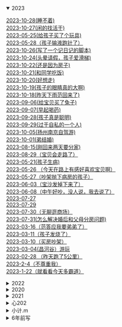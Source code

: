 
<details open><summary>2023</summary>
<p>

[2023-10-28(睡不着)](https://www.jianshu.com/p/362b4c6a09cc)<br>
[2023-10-27(闲的找活干)](https://www.jianshu.com/p/439bd308a263)<br>
[2023-05-25(给孩子买了个玩具)](https://www.jianshu.com/p/2ef226adfe54)<br>
[2023-05-28（孩子输液跑针了）](https://www.jianshu.com/p/19853cb00938)<br>
[2023-10-26(写了一个记日记的脚本)](https://www.jianshu.com/p/312ec8bcc49a)<br>
[2023-10-24(头晕请假，孩子爱滑梯)](https://www.jianshu.com/p/65ee856a376e)<br>
[2023-10-22(还是因为房子)](https://www.jianshu.com/p/9b35d22267ad)<br>
[2023-10-21(和同学吃饭)](https://www.jianshu.com/p/2bdb80066178)<br>
[2023-10-20(好想走)](https://www.jianshu.com/p/c0490f99474c)<br>
[2023-10-19(孩子的眼睛真的大啊)](https://www.jianshu.com/p/c21568576690)<br>
[2023-10-18(昨天下雨范回来了)](https://www.jianshu.com/p/00d27f95c09d)<br>
[2023-09-06(给宝贝买了兔子)](https://www.jianshu.com/p/e0c544d9570f)<br>
[2023-09-07(早起喝药)](https://www.jianshu.com/p/4a0c084e79bd)<br>
[2023-09-28(孩子真是聪明)](https://www.jianshu.com/p/8ad71ca9a3f7)<br>
[2023-09-29(过于自私的一个人)](https://www.jianshu.com/p/6cb970d70cca)<br>
[2023-10-05(扬州南京自驾游)](https://www.jianshu.com/p/572c21303b6d)<br>
[2023-10-01(弟结婚)](https://www.jianshu.com/p/d2a7cad3bffc)<br>
[2023-08-15(刚回来两天要分家)](https://www.jianshu.com/p/da4158d5e5dc)<br>
[2023-08-29（宝贝会走路了）](https://www.jianshu.com/p/68042dc6ff03)<br>
[2023-05-21(孩子生病)](https://www.jianshu.com/p/912897c70114)<br>
[2023-05-26 （今天在路上有感好喜欢宝贝啊）](https://www.jianshu.com/p/839c825b1f5c)<br>
[2023-05-27（吵架抛下病房的孩子）](https://www.jianshu.com/p/dd7b6bfa4afb)<br>
[2023-06-03（宝沙发掉下来了）](https://www.jianshu.com/p/76e9a4acef5f)<br>
[2023-06-08（中午好吵，没人说，我去说了）](https://www.jianshu.com/p/83396f54e7d2)<br>
[2023-07-27](https://www.jianshu.com/p/dc20aafeaa7d)<br>
[2023-07-29](https://www.jianshu.com/p/a480e00e06fb)<br>
[2023-07-30（无聊逛商场）](https://www.jianshu.com/p/231805cad0bd)<br>
[2023-07-31(怎么解决婚后和父母分房问题)](https://www.jianshu.com/p/fe49cbe80ba4)<br>
[2023-03-16（范答应我要弟弟了）](https://www.jianshu.com/p/04d35f408be0)<br>
[2023-03-11（孩子发烧了）](https://www.jianshu.com/p/7165ac18a63f)<br>
[2023-03-10（买房吵架）](https://www.jianshu.com/p/b0bf52c0b496)<br>
[2023-03-04(昌河谷）游玩](https://www.jianshu.com/p/6321e1e3baea)<br>
[2023-02-28 （昨天跑了5公里）](https://www.jianshu.com/p/1c17a812feb6)<br>
[2023-2-4（不尊重我）](https://www.jianshu.com/p/9d84e7da311c)<br>
[2023-1-22（就看看今天多霸道）](https://www.jianshu.com/p/06ae089b3a95)<br>


</p>
</details>

<details ><summary>2022</summary>
<p>

[2022-12-01（命中注定](https://www.jianshu.com/p/71a12336caa6)<br>
[2022-11-30](https://www.jianshu.com/p/2077c12f92d4)<br>
[2022-11-21（都结束了，你还有心情 ）](https://www.jianshu.com/p/e04f9ec36a4e)<br>
[2022-11-01(新月份的开始，幸福的开始)](https://www.jianshu.com/p/c666d7b51931)<br>
[2022-10-23(还是一样受不了)](https://www.jianshu.com/p/0b6cdc8b4e32)<br>
[2022-10-01(真是受不了了)](https://www.jianshu.com/p/fea179a9548b)<br>
[2022-09-11(范同学结婚)](https://www.jianshu.com/p/9c69c298a8df)<br>
[2022-09-06(加班想走了)](https://www.jianshu.com/p/271cd7ec00b5)<br>
[2022-08-22(细数我俩之间的不愉快)](https://www.jianshu.com/p/19742eff8129)<br>
[2022-08-20_23(取快递，大吵一架，离婚)](https://www.jianshu.com/p/fa22892f72dd)<br>
[2022-08-8(4号一直到今天都没说话，又提到不高兴的事)](https://www.jianshu.com/p/1b50e8a2f706)<br>
[2022-08-15(今天同事结婚)](https://www.jianshu.com/p/9b06e67c15c3)<br>
[2022-08-07(看剧  幸福到万家)](https://www.jianshu.com/p/1e4c6da22083)<br>
[2022-08-06(最近燃起了一股希望)](https://www.jianshu.com/p/bf5ad71e498a)<br>
[2022-07-27(满月宴，吐槽对象家亲戚，cbn)](https://www.jianshu.com/p/22c02114a692)<br>
[2022-07-09（今天省考）](https://www.jianshu.com/p/03dde00fc25b)<br>
[2022-06-30（宝儿出生了）](https://www.jianshu.com/p/0f0a092a4ebe)<br>
[2022-06-29（宝宝要出生了）](https://www.jianshu.com/p/ce102dd1e504)<br>
[2022-06-24（用我的gopro拍夕阳）](https://www.jianshu.com/p/54952f3263c3)<br>
[2022-06-19](https://www.jianshu.com/p/1877d4ed5860)<br>
[2022-06-18(绝不是我想生气的)](https://www.jianshu.com/p/355fda841eef)<br>
[2022-06-16(昨天我28了)](https://www.jianshu.com/p/1aa1bd138452)<br>
[2022-06-04（今天逛）](https://www.jianshu.com/p/eb57d4114cc7)<br>
[2022-05-31(昨天又惹她生气，今天早点回家锻炼)](https://www.jianshu.com/p/ec90d1bd933c)<br>
[2022-05-24(今天买衣服，又生气)](https://www.jianshu.com/p/8f82bf1e5c64)<br>
[2022-05-22(昨日生气，周日去宏进市场)](https://www.jianshu.com/p/f125aa3e1aef)<br>
[2022-05-20(河滩逛，晚上气)](https://www.jianshu.com/p/7a38bdca0ba3)<br>
[2022-05-15(昨天吵架今天又是)](https://www.jianshu.com/p/a5985e873cbc)<br>
[2022-05-09(昨夜梦)](https://www.jianshu.com/p/aa320fae8b63)<br>
[2022-05-01(五一又吵架)](https://www.jianshu.com/p/f23ddf5fd9c5)<br>
[2022-04-23(今天吃烧烤)](https://www.jianshu.com/p/5ad16352ae2b)<br>
[2022-04-21（吵架第五天）](https://www.jianshu.com/p/508ac0be1db4)<br>
[2022-04-16(大张买东西撞车)](https://www.jianshu.com/p/f14190d1378d)<br>
[2022-04-10(休息，范提前过生日)](https://www.jianshu.com/p/a300f4b39427)<br>
[2022-04-8(周五爷爷生日)](https://www.jianshu.com/p/d9a4f3ba3d4d)<br>
[2022-04-07（河滩跑步）](https://www.jianshu.com/p/4ce983f240f8)<br>
[2022-04-03-04-05（清明露营）](https://www.jianshu.com/p/4d166fefd415)<br>
[2022-04-01-02（接他回来，公司春游）](https://www.jianshu.com/p/dd603342c5ff)<br>
[2022-03-29_30（去哄他）](https://www.jianshu.com/p/be556a3bdb0b)<br>
[2022-03-28(今天理发)](https://www.jianshu.com/p/c3ff74f45084)<br>
[2022-03-24_26瞎折腾，要回家](https://www.jianshu.com/p/1f5b7598071d)<br>
[2022-03-19-20(去植物园，把橙子滑板蹲坏了)](https://www.jianshu.com/p/c76a8a6e8d2b)<br>
[2022-03-13-14(去贴膜，奶奶回来了)](https://www.jianshu.com/p/6daddb7ce998)<br>
[2022-03-10（买到了xbox s）](https://www.jianshu.com/p/a12c9bf5a51b)<br>
[2022-03-05-06（照思维，买电视，看海豚）](https://www.jianshu.com/p/2ea6a217e83d)<br>
[2022-03-04（昨天半夜做梦被范叫醒了）](https://www.jianshu.com/p/ac8a360ad007)<br>
[2022-02-26-27（今天周日去，买花）](https://www.jianshu.com/p/004f6651a29e)<br>
[2022-02-23-24(带范回家，没找到不高兴)](https://www.jianshu.com/p/34bc70112741)<br>
[2022-02-20（去少林寺）](https://www.jianshu.com/p/da7a1b00fbf3)<br>
[2022-02-18-19(范回家)](https://www.jianshu.com/p/f6a43fe4526b)<br>
[2022-02-17(今天下雪)](https://www.jianshu.com/p/12ff9f8f2f0b)<br>
[2022-02-15-16(泉舜nian，被贴单)](https://www.jianshu.com/p/b50902f9d8af)<br>
[2022-02-14(果果生日，送范回家)](https://www.jianshu.com/p/41f150434864)<br>
[2022-02-12-13(有了个表，去宝龙)](https://www.jianshu.com/p/ae29c7a35aa3)<br>
[2022-02-11(开工利是)](https://www.jianshu.com/p/be0227a85325)<br>
[2022-02-09(放假最后一天)](https://www.jianshu.com/p/8d3612790f58)<br>
[2022-02-06-07-08(初六在家看电影)](https://www.jianshu.com/p/1dc29c91b9ec)<br>
[2022-02-04-05(去姑姑家，抓娃娃， 放风筝)](https://www.jianshu.com/p/20af875fdbf6)<br>
[2022-02-03(初三，在家学习，出去吃饭)](https://www.jianshu.com/p/ccddb28f6ae3)<br>
[2022-02-02(初二串亲戚，看花灯)](https://www.jianshu.com/p/e48c3a882df1)<br>
[2022-01-31－02-01(大年除夕)](https://www.jianshu.com/p/e33c3ba37b28)<br>
[2022-01-29-30(两年前的今天表白)](https://www.jianshu.com/p/8c4da54d74b5)<br>
[2022-01-27-28(试电能跑多远，去串亲戚)](https://www.jianshu.com/p/33de5ba9ae07)<br>
[2022-01-25-26(猫请吃饭，提车，串亲戚)](https://www.jianshu.com/p/27e602b03d86)<br>
[2022-01-22-23-24(今天放假:聚餐)](https://www.jianshu.com/p/e06e403ac51a)<br>
[2022-01-19-20(mian 和)](https://www.jianshu.com/p/f74d5cf97d2b)<br>
[2022-01-15-16(去关林，去检查，去河滩)](https://www.jianshu.com/p/8828b5dc3f1e)<br>
[2022-01-14(村里核酸，范回家)](https://www.jianshu.com/p/0039dabc320c)<br>
[2022-01-12-13(最angry的一天)](https://www.jianshu.com/p/26e005cfa941)<br>
[2022-01-09(给我哥的车保养)](https://www.jianshu.com/p/34ce342923f1)<br>
[2022-01-05-06-07(大雁逛，面试，辞)](https://www.jianshu.com/p/2f5e80528731)<br>
[2022-01-04(回门，下雪，独自闲逛)](https://www.jianshu.com/p/269d6005f0e5)<br>
[2022-1-3(去学校拿卷子改)](https://www.jianshu.com/p/da9edd1abb45)<br>
[2022-01-02(摘草莓)](https://www.jianshu.com/p/3af0a368a0de)<br>
[2022-1-1(结婚)](https://www.jianshu.com/p/9185b1a1c26d)<br>


</p>
</details>

<details ><summary>2020</summary>
<p>

[2020-07-13（衣服翻了）](https://www.jianshu.com/p/7f87b7b992ce)<br>
[2020-12-30（划水）](https://www.jianshu.com/p/60e7b629998c)<br>
[2020-12-29（老是生气）](https://www.jianshu.com/p/ca5da29c0d50)<br>
[2020-12-23-25（回家吃饭）](https://www.jianshu.com/p/992a999f4a20)<br>
[2020-12-22（落枕第二天）](https://www.jianshu.com/p/7d733a445b0f)<br>
[2020-12-21](https://www.jianshu.com/p/7c37ef7e0121)<br>
[2020-12-16（真的很不想上班）](https://www.jianshu.com/p/aaa80123afa2)<br>
[2020-12-14](https://www.jianshu.com/p/c3a9f79d4046)<br>
[2020-12-13（自找烦恼）](https://www.jianshu.com/p/4c9ffc55a431)<br>
[2020-12-12（意难平我）](https://www.jianshu.com/p/1700c6718797)<br>
[2020-12-11](https://www.jianshu.com/p/dbf119bc034f)<br>
[2020-12-06](https://www.jianshu.com/p/7af0ea981958)<br>
[2020-12-05（心情烦躁，早起锻炼）](https://www.jianshu.com/p/73ffa8bd4254)<br>
[2020-12-01（2020的）](https://www.jianshu.com/p/36b91a1f58ca)<br>
[2020-11-29（入冬的深圳）](https://www.jianshu.com/p/f9d5733af3cb)<br>
[2020-11-28](https://www.jianshu.com/p/aa76b6bcabf3)<br>
[2020-11-27（吃大餐）](https://www.jianshu.com/p/04dcf99e3700)<br>
[2020-11-23（早起的虫儿鸟被吃）](https://www.jianshu.com/p/92f68e5098f6)<br>
[2020-11-22（）](https://www.jianshu.com/p/f985ee5bf1ea)<br>
[2020-11-17（感冒还没好）](https://www.jianshu.com/p/aabc3f0776f1)<br>
[2020-11-16](https://www.jianshu.com/p/b4e6f9babf2d)<br>
[2020-11-15](https://www.jianshu.com/p/5e73516b1633)<br>
[2020-11-14（患得患失）](https://www.jianshu.com/p/acd348689b1c)<br>
[2020-11-12(脑袋发昏)](https://www.jianshu.com/p/47fd662fa982)<br>
[2020-11-11（难受）](https://www.jianshu.com/p/fd09a3673d08)<br>
[2020-11-10](https://www.jianshu.com/p/6fbb86fb48f9)<br>
[2020-11-09（基金涨势凶猛）](https://www.jianshu.com/p/ab64308c9a34)<br>
[2020-11-08 - 草稿](https://www.jianshu.com/p/2c0255e2387f)<br>
[2020-11-07](https://www.jianshu.com/p/b1195d0ddae0)<br>
[2020-11-06](https://www.jianshu.com/p/9926da0872b7)<br>
[2020-11-06](https://www.jianshu.com/p/08ddfc6e9e84)<br>
[2020-11-04（自信）](https://www.jianshu.com/p/03a6613c03fe)<br>
[2020-11-03（阿范来接我）](https://www.jianshu.com/p/364fb88ec89e)<br>
[2020-11-02（早起）](https://www.jianshu.com/p/3c79bb768469)<br>
[2020-11-01（跑步）](https://www.jianshu.com/p/69bab626ff03)<br>
[2020-10-31（考烤靠）](https://www.jianshu.com/p/a8c587409f57)<br>
[2020-10-30（摘抄）](https://www.jianshu.com/p/28dc71ce59ea)<br>
[2020-10-29（咸味）](https://www.jianshu.com/p/620389250985)<br>
[2020-10-28](https://www.jianshu.com/p/05b20231bd69)<br>
[2020-10-27(早安打工人)](https://www.jianshu.com/p/dc81edf571e5)<br>
[2020-10-26(菠菜南瓜粥)](https://www.jianshu.com/p/958415714a73)<br>
[2020-10-25](https://www.jianshu.com/p/d412f75eede7)<br>
[2020-10-24](https://www.jianshu.com/p/794c84614596)<br>
[2020-10-23（又是划水摸鱼的一天）](https://www.jianshu.com/p/12895bd56025)<br>
[2020-10-22（充满爱意的早上）](https://www.jianshu.com/p/d2da416cb39c)<br>
[2020-10-21（狗范暴躁的一天）](https://www.jianshu.com/p/a006e0fb9404)<br>
[2020-10-20(我哥又来深圳了，阿范来接我)](https://www.jianshu.com/p/327b620cdfa1)<br>
[2020-10-19](https://www.jianshu.com/p/75bfe4a410d4)<br>
[2020-10-18（惬意周末）](https://www.jianshu.com/p/abbb3d2f0272)<br>
[2020-10-17（忙碌逛街做饭的周末）](https://www.jianshu.com/p/03cc7bf61578)<br>
[2020-10-16(周五，休息)](https://www.jianshu.com/p/75d15b8fccc9)<br>
[2020-10-15](https://www.jianshu.com/p/c871f06c34c1)<br>
[2020-10-14(以为今天是星期四)](https://www.jianshu.com/p/a265d7044690)<br>
[2020-10-13 微风细雨](https://www.jianshu.com/p/586389aed4a7)<br>
[2020-10-12(划水第二天)](https://www.jianshu.com/p/cb3b19e390d5)<br>
[2020-10-11（节后带饭）](https://www.jianshu.com/p/104cdbdce11f)<br>
[2020-10-10](https://www.jianshu.com/p/646479732bfd)<br>


</p>
</details>

<details ><summary>2021</summary>
<p>

[2021-12-27_28_30（看雪中悍刀行，去看电动车）](https://www.jianshu.com/p/a9e713c57d67)<br>
[2021-12-25（试妆同学聚会）](https://www.jianshu.com/p/92ab36f42e92)<br>
[2021-12-24_25_26（试妆同学聚会）](https://www.jianshu.com/p/09d2fb20c0ea)<br>
[2021-12-19_20（产检辅j培训）](https://www.jianshu.com/p/66fbdc52bb0b)<br>
[2021-12-14（司辅面试）](https://www.jianshu.com/p/fd84b51951a6)<br>
[2021-12-11(在家做了一套题，准备面试)](https://www.jianshu.com/p/cd6e23825db9)<br>
[2021-12-9-10（到处跑，通知同学）](https://www.jianshu.com/p/8043542e9cde)<br>
[2021-12-08（翻出了老胶片）](https://www.jianshu.com/p/cabaa807dd04)<br>
[2021-12-06（爱过别人，把最好的都给了别人）](https://www.jianshu.com/p/0e9af6c11b67)<br>
[2021-12-04-05（出来溜达）](https://www.jianshu.com/p/1a4651ffbe8f)<br>
[2021-12-01-02（领证）](https://www.jianshu.com/p/fec7ec610b4e)<br>
[2021-11-28（yun检）](https://www.jianshu.com/p/8d5112bc80a1)<br>
[2021-11-21（修完车找）](https://www.jianshu.com/p/79ebbb4ac1e8)<br>
[2021-11-19（体检拉家具修车）](https://www.jianshu.com/p/a4e5afa9e050)<br>
[2021-11-13_14（拍登记照）](https://www.jianshu.com/p/bc14f7ec853e)<br>
[2021-11-12（做了一个神奇的梦）](https://www.jianshu.com/p/dbd5b6b3735e)<br>
[2021-11-06-07（辅警面试挑婚纱）](https://www.jianshu.com/p/059e73fdde92)<br>
[2021-11-04-05（连跑两天）](https://www.jianshu.com/p/fb5c3c63a41f)<br>
[2021-11-01（这个月努力跑步）](https://www.jianshu.com/p/307f242690ef)<br>
[2021-10-31（楂红薯）](https://www.jianshu.com/p/1a82fcdbe076)<br>
[2021-10-30（辅警体测）](https://www.jianshu.com/p/ceab65266936)<br>
[2021-10-28-29（出红薯，静心，锻炼，告别）](https://www.jianshu.com/p/de377c309b89)<br>
[2021-10-25 -26（上班辞职过生日](https://www.jianshu.com/p/ae4af4b85646)<br>
[2021-10-23-24](https://www.jianshu.com/p/4bcbb2c02374)<br>
[2021-10-21-22(周四去见，周五闲聊)](https://www.jianshu.com/p/724c3d965a6c)<br>
[2021-10-19（请假去事务科） - 草稿](https://www.jianshu.com/p/9b0901def377)<br>
[2021-10-16－17（去八中考试，去看车展）](https://www.jianshu.com/p/d4a33e2f1ecf)<br>
[2021-10-15（遇事不要慌，碰车）](https://www.jianshu.com/p/481e8039c010)<br>
[2021-10-14（看结婚日）](https://www.jianshu.com/p/b1610560cd85)<br>
[2021-10-11-13（和父母去看家具13号上班）](https://www.jianshu.com/p/ff99c2a6767f)<br>
[2021-10-10](https://www.jianshu.com/p/b706317b9568)<br>
[2021-10-05-06](https://www.jianshu.com/p/4a6786541714)<br>
[2021-10-04（泉舜买包）](https://www.jianshu.com/p/2ba15ea610de)<br>
[2021-10-03（憋屈加疏导）](https://www.jianshu.com/p/fa4a4c599ef6)<br>
[2021-10-01-02](https://www.jianshu.com/p/ad9d13f932b3)<br>
[2021-09-29（又去面试了）](https://www.jianshu.com/p/ef1d5a387c1b)<br>
[2021-09-26－27（今天去泉舜上班）](https://www.jianshu.com/p/44ae1b9de409)<br>
[2021-09-23（总感觉今天要写点什么）](https://www.jianshu.com/p/1d837ff69afa)<br>
[2021-09-21（中秋订婚）](https://www.jianshu.com/p/5a316ce0769a)<br>
[2021-09-19（今天和姑父去看车）](https://www.jianshu.com/p/f68caf5e403f)<br>
[2021-09-13-14(周一去看车)](https://www.jianshu.com/p/a9477e9cb1d1)<br>
[2021-09-12(昨晚做了一夜梦)](https://www.jianshu.com/p/ffc61f97755f)<br>
[2021-09-11(就这8月15的月亮能圆)](https://www.jianshu.com/p/56667cb1cfa9)<br>
[2021-09-08(从没把我的话放在心上)](https://www.jianshu.com/p/f48e8d947ba5)<br>
[2021-09-04-05](https://www.jianshu.com/p/a8becd12b87b)<br>
[2021-09-02(河滩逛一逛)](https://www.jianshu.com/p/99407892a9b7)<br>
[2021-09-01(九月第一天)](https://www.jianshu.com/p/996d672fae7c)<br>
[2021-08-30（真的很委屈）](https://www.jianshu.com/p/29666a28e9e1)<br>
[2021-08-24-25（在家的日子太舒服）](https://www.jianshu.com/p/ad7abfebd2c8)<br>
[2021-08-26_28（出来溜达）](https://www.jianshu.com/p/580abf2d920c)<br>
[2021-08-23（出来玩）](https://www.jianshu.com/p/5b552c414a7d)<br>
[2021-08-18（复查视力）](https://www.jianshu.com/p/b8e41569244a)<br>
[2021-08-17（夏天里最遗憾的事）](https://www.jianshu.com/p/11b5fcce8591)<br>
[2021-08-14（今天七夕）](https://www.jianshu.com/p/320028736912)<br>
[2021-08-11-13（逛河滩，治眼）](https://www.jianshu.com/p/db565492e5d0)<br>
[2021-08-08－09（范出成绩了）](https://www.jianshu.com/p/d7843397c9bf)<br>
[2021-08-07（出来聚餐）](https://www.jianshu.com/p/daae076e5b9b)<br>
[2021-08-06（今天运动跑10公里）](https://www.jianshu.com/p/6342b17523cd)<br>
[2021-08-05（今天去理发捉蝉）](https://www.jianshu.com/p/4dd13094526b)<br>
[2021-08-04（去博爱眼科看眼）](https://www.jianshu.com/p/bdc1a3e82973)<br>
[2021-08-03（大早上被喊去打疫苗）](https://www.jianshu.com/p/6ca5e50c3a3c)<br>
[2021-08-02（在家）](https://www.jianshu.com/p/605b8d976bf4)<br>
[2021-08-01（在家第四天，验视力）](https://www.jianshu.com/p/67ee8cca9f2a)<br>
[2021-07-31（在家第三天）](https://www.jianshu.com/p/b428adc2c585)<br>
[2021-07-30（在家第二天，出门开车）](https://www.jianshu.com/p/bb44c15a8cac)<br>
[2021-07-29（在家第一天）](https://www.jianshu.com/p/068630f18c77)<br>
[2021-7-28（到家了）](https://www.jianshu.com/p/41b80805f12e)<br>
[2021-7-27（打包回家）](https://www.jianshu.com/p/37dea3751b68)<br>
[2021-07-26(最后一天上班)](https://www.jianshu.com/p/26f3f15f852c)<br>
[2021-07-25(周日计划去吃烤羊排)](https://www.jianshu.com/p/e6863415d969)<br>
[2021-07-24（今天周六买黄金）](https://www.jianshu.com/p/abb3f83d4f10)<br>
[2021-07-23(今天公司聚餐吃烤羊腿)](https://www.jianshu.com/p/885312385192)<br>
[2021-07-22(今天已经没任务)](https://www.jianshu.com/p/1141f9cf1b58)<br>
[2021-07-18(周末休息，去吃酸菜鱼)](https://www.jianshu.com/p/29f94102898a)<br>
[2021-07-17(牙齿好了起来，下午团建吃饭)](https://www.jianshu.com/p/50981fe36ae6)<br>
[2021-07-13(牙疼范病)](https://www.jianshu.com/p/05b23f5a4a95)<br>
[2021-07-12(范老弟来接我)](https://www.jianshu.com/p/53e5f17f5989)<br>
[2021-07-11(牙疼脸肿)](https://www.jianshu.com/p/aa885bb3ee7f)<br>
[2021-07-06（吃瓜吃瓜）](https://www.jianshu.com/p/4a8a842ca5f8)<br>
[2021-07-05(今天提了离职)](https://www.jianshu.com/p/4347a81f73a6)<br>
[2021-07-03(好久没联系的实习同事联系我了)](https://www.jianshu.com/p/60bc4bd3b7ae)<br>
[2021-06-22（抢到了switch却不纠结买不买）](https://www.jianshu.com/p/1ab8aa5f3f88)<br>
[2021-06-21(中午回家下暴雨)](https://www.jianshu.com/p/9bffc0c94c7d)<br>
[2021-06-20(休息的一天)](https://www.jianshu.com/p/391922231a49)<br>
[2021-06-17(蜈支洲岛)](https://www.jianshu.com/p/b5cc45c978a9)<br>
[2021-06-16(选片置气)](https://www.jianshu.com/p/0eac75749111)<br>
[2021-06-15(今天拍婚纱照)](https://www.jianshu.com/p/8359151eb181)<br>
[2021-06-14(三亚)](https://www.jianshu.com/p/a284fd4b936f)<br>
[2021-06-13(端午去三亚)](https://www.jianshu.com/p/2ac8e8d09553)<br>
[2021-06-11（端午等放假）](https://www.jianshu.com/p/12adc0c255bd)<br>
[2021-06-09](https://www.jianshu.com/p/1d932bf8fe65)<br>
[2021-06-08（美甲）](https://www.jianshu.com/p/541b096f914d)<br>
[2021-06-07（周一整理衣服）](https://www.jianshu.com/p/8d8e100a675e)<br>
[2021-06-06(周末理发)](https://www.jianshu.com/p/34d2b207cb78)<br>
[2021-06-05(周六放假，百合花开)](https://www.jianshu.com/p/f468bbd51a55)<br>
[2021-06-03(耳机到了)](https://www.jianshu.com/p/aa3e64c71fbf)<br>
[2021-06-02(约定三亚拍照)](https://www.jianshu.com/p/c66d920444c1)<br>
[2021-06-01(错了)](https://www.jianshu.com/p/c6f6bf6a40d8)<br>
[2021-05-30(发现前男，不开心)](https://www.jianshu.com/p/43cb1f92e96d)<br>
[2021-05-27(接近一周没有记录)](https://www.jianshu.com/p/559e3fe46644)<br>
[2021-05-22(周六取戒指)](https://www.jianshu.com/p/933af88e1e26)<br>
[2021-05-20（520， 发了一个大红包）](https://www.jianshu.com/p/8a3c00fdbc70)<br>
[2021-05-19（今天有在努力运动）](https://www.jianshu.com/p/73ee6d226ff3)<br>
[2021-05-17（今天范休息，买戒指）](https://www.jianshu.com/p/9109fc63539b)<br>
[2021-05-16（干点正事）](https://www.jianshu.com/p/423bb5b15b43)<br>
[2021-05-14-15（教资面，生气三）](https://www.jianshu.com/p/9b968ee73d30)<br>
[2021-05-12(操场大变样)](https://www.jianshu.com/p/6ac57c064431)<br>
[2021-05-08（今天提前下班，跑步特别有劲）](https://www.jianshu.com/p/945ff00c10cd)<br>
[2021-05-07（今天有在努力运动）](https://www.jianshu.com/p/fa0d329af858)<br>
[2021-05-05（劳动炸东西）](https://www.jianshu.com/p/86393041bed3)<br>
[2021-05-04（哄好了）](https://www.jianshu.com/p/60d35668eec8)<br>
[2021-05-03(多梦的一夜)](https://www.jianshu.com/p/5a0a8496dda3)<br>
[2021-05-01－02(顺德之行)](https://www.jianshu.com/p/da3dc90591f8)<br>
[2021-04-26-27（两天下班都跟晚）](https://www.jianshu.com/p/2acbfe9d0c04)<br>
[2021-04-23（爷爷生日）](https://www.jianshu.com/p/2388cf88a4a6)<br>
[2021-04-21，22(最近压力大，任务重)](https://www.jianshu.com/p/441f3734bde4)<br>
[2021-04-18（放假前踌躇满志）](https://www.jianshu.com/p/480e1309da87)<br>
[2021-04-17（下了暗黑破坏神2）](https://www.jianshu.com/p/ca738b199ec4)<br>
[2021-04-16（今天周五）](https://www.jianshu.com/p/5218e5cdc97b)<br>
[2021-04-14(放宽心态加油跑步)](https://www.jianshu.com/p/a06b6b379d9c)<br>
[2021-04-11(今天在家玩游戏)](https://www.jianshu.com/p/66862b49ddc5)<br>
[2021-04-05（清明的最后一天）](https://www.jianshu.com/p/334ca98c311c)<br>
[2021–04–04(吃大渔，省考出成绩)](https://www.jianshu.com/p/cb19848486e2)<br>
[2021-04-03(昨天做的梦太可怕了)](https://www.jianshu.com/p/8a1047be1bad)<br>
[2021-04-02(今天放假)](https://www.jianshu.com/p/e7a0acbe62e6)<br>
[2021-04-01（跑步记录）](https://www.jianshu.com/p/fff3be170c19)<br>
[2021-03-29-31（今天有在好好锻炼）](https://www.jianshu.com/p/4985e22ed634)<br>
[2021-03-28(今天做了鸡爪煲)](https://www.jianshu.com/p/331a679a7ab4)<br>
[2021-03-26](https://www.jianshu.com/p/9db4f2ecbfc6)<br>
[2021-03-22(量戒指)](https://www.jianshu.com/p/d8b2eecbc688)<br>
[2021-03-17(理发)](https://www.jianshu.com/p/1e559ce342b8)<br>
[2021-03-15*16](https://www.jianshu.com/p/fecdcf6d5c6b)<br>
[2021-03-14(公务员考试)](https://www.jianshu.com/p/f54b67bb77bf)<br>
[2021-03-13(今天逛了婚博会)](https://www.jianshu.com/p/003f4231025c)<br>
[2021-03-11(周四)](https://www.jianshu.com/p/6baff951be16)<br>
[2021-03-06(今天去见了一个朋友)](https://www.jianshu.com/p/97bc5999315b)<br>
[2021-03-05(心情好难过)](https://www.jianshu.com/p/cbce23a50a01)<br>
[2021-03-03（今天周三提前下班）](https://www.jianshu.com/p/a257114d0bb2)<br>
[2021-03-02（坚持了两天跑步）](https://www.jianshu.com/p/9a031437ee1d)<br>
[2021-02-28（周末。。。。。。。。。）](https://www.jianshu.com/p/12d318f6fc5d)<br>
[2021-02-27(周六)](https://www.jianshu.com/p/b1d394ec4df8)<br>
[2021-02-25](https://www.jianshu.com/p/6c98356912fa)<br>
[2021-02-24(家里下雪了)](https://www.jianshu.com/p/ddb001cdcc0d)<br>
[2021-02-21(休息，我俩一年了，晚上真不高兴)](https://www.jianshu.com/p/14b6d7442343)<br>
[2021-02-20(周六加班)](https://www.jianshu.com/p/fe2961ca00ca)<br>
[2021-02-19（初八）](https://www.jianshu.com/p/bb4aa4e6e70c)<br>
[2021-02-18（初七上班有红包）](https://www.jianshu.com/p/cad24e3157f0)<br>
[2021-02-17（初六回深圳）](https://www.jianshu.com/p/f65dc838a26e)<br>
[2021-02-16(初五)](https://www.jianshu.com/p/4f7f4a83db40)<br>
[2021-02-15(初四去华山)](https://www.jianshu.com/p/364af85b2f01)<br>
[2021-02-14(今天初三)](https://www.jianshu.com/p/e19ebf2179d3)<br>
[2021-02-12(大年初一)](https://www.jianshu.com/p/e2d754116507)<br>
[2021-02-13(大年初二钓鱼)](https://www.jianshu.com/p/1575ef90da89)<br>
[2021-02-11（放炮，去他家）](https://www.jianshu.com/p/c37ff0dacb57)<br>
[2021-02-10（阿范来我家）](https://www.jianshu.com/p/07ee650564a4)<br>
[2021-02-09(在家的第一天)](https://www.jianshu.com/p/755ccce127a6)<br>
[2021-02-08(回家回家)](https://www.jianshu.com/p/9b76aaa5d7e5)<br>
[2021-02-07(回家前一天总有点感伤)](https://www.jianshu.com/p/846f4208aaef)<br>
[2021-02-06(颓废的一天)](https://www.jianshu.com/p/09ab389456c4)<br>
[2021-02-04_05(滑板)](https://www.jianshu.com/p/245f96aa0af0)<br>
[2021-02-03(吃鱼，玩滑板)](https://www.jianshu.com/p/42c3fbbdcf34)<br>
[2021-02-01（考公，还书）](https://www.jianshu.com/p/a94086a1a80b)<br>
[2021-01-30  31（聚餐野游）](https://www.jianshu.com/p/c5ec7a8bcbc4)<br>
[2021-01-29（下午茶加摔炮）](https://www.jianshu.com/p/61105d9f83d3)<br>
[2021-01-25（进入夏天）](https://www.jianshu.com/p/df94d23ac29a)<br>
[2021-01-23（繁忙周六）](https://www.jianshu.com/p/dd5501d345b5)<br>
[2021-01-17（钢铁侠）](https://www.jianshu.com/p/b381750986b8)<br>
[2021-01-16](https://www.jianshu.com/p/99ebade23bf4)<br>
[2021-01-15（规律的生活）](https://www.jianshu.com/p/e6d16082805b)<br>
[2021-01-13（不寻常的昨天）](https://www.jianshu.com/p/6f173cb68a11)<br>
[2021-01-11（超级冷的一天）](https://www.jianshu.com/p/bb3bdcf16d8b)<br>
[2021-01-08（周五）](https://www.jianshu.com/p/f19808174a61)<br>
[2021-01-07（早起喝粥）](https://www.jianshu.com/p/42b9386e7b1a)<br>
[2021-01](https://www.jianshu.com/p/ceafaab4c5c9)<br>
[2021-1-1（逛了一天）](https://www.jianshu.com/p/0858caa9b130)<br>


</p>
</details>

<details ><summary>心202</summary>
<p>

[心2021-06-25(](https://www.jianshu.com/p/9e54019e84a2)<br>


</p>
</details>

<details ><summary>小计.m</summary>
<p>

[小计](https://www.jianshu.com/p/024c484305d1)<br>


</p>
</details>

<details ><summary>6年前写</summary>
<p>

[6年前写的](https://www.jianshu.com/p/b20115d3aa68)<br>


</p>
</details>
